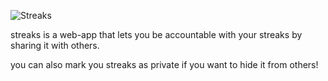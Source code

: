 ![Streaks](https://github.com/sanskarfc/streaks/assets/72058551/fa9874dc-683b-4306-9867-ad64d2f80a38)

streaks is a web-app that lets you be accountable with your streaks by sharing it with others.

you can also mark you streaks as private if you want to hide it from others!
